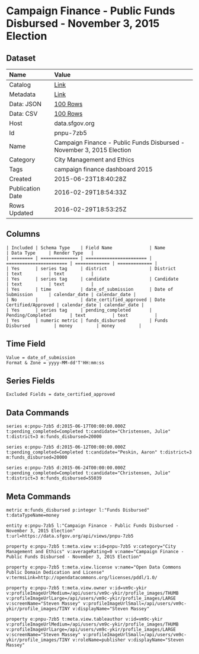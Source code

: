 # Campaign Finance - Public Funds Disbursed - November 3, 2015 Election

## Dataset

| Name | Value |
| :--- | :---- |
| Catalog | [Link](https://catalog.data.gov/dataset/campaign-finance-public-funds-disbursed-november-3-2015-election) |
| Metadata | [Link](https://data.sfgov.org/api/views/pnpu-7zb5) |
| Data: JSON | [100 Rows](https://data.sfgov.org/api/views/pnpu-7zb5/rows.json?max_rows=100) |
| Data: CSV | [100 Rows](https://data.sfgov.org/api/views/pnpu-7zb5/rows.csv?max_rows=100) |
| Host | data.sfgov.org |
| Id | pnpu-7zb5 |
| Name | Campaign Finance - Public Funds Disbursed - November 3, 2015 Election |
| Category | City Management and Ethics |
| Tags | campaign finance dashboard 2015 |
| Created | 2015-06-23T18:40:28Z |
| Publication Date | 2016-02-29T18:54:33Z |
| Rows Updated | 2016-02-29T18:53:25Z |

## Columns

```ls
| Included | Schema Type    | Field Name              | Name                    | Data Type     | Render Type   |
| ======== | ============== | ======================= | ======================= | ============= | ============= |
| Yes      | series tag     | district                | District                | text          | text          |
| Yes      | series tag     | candidate               | Candidate               | text          | text          |
| Yes      | time           | date_of_submission      | Date of Submission      | calendar_date | calendar_date |
| No       |                | date_certified_approved | Date Certified/Approved | calendar_date | calendar_date |
| Yes      | series tag     | pending_completed       | Pending/Completed       | text          | text          |
| Yes      | numeric metric | funds_disbursed         | Funds Disbursed         | money         | money         |
```

## Time Field

```ls
Value = date_of_submission
Format & Zone = yyyy-MM-dd'T'HH:mm:ss
```

## Series Fields

```ls
Excluded Fields = date_certified_approved
```

## Data Commands

```ls
series e:pnpu-7zb5 d:2015-06-17T00:00:00.000Z t:pending_completed=Completed t:candidate="Christensen, Julie" t:district=3 m:funds_disbursed=20000

series e:pnpu-7zb5 d:2015-06-12T00:00:00.000Z t:pending_completed=Completed t:candidate="Peskin, Aaron" t:district=3 m:funds_disbursed=20000

series e:pnpu-7zb5 d:2015-06-24T00:00:00.000Z t:pending_completed=Completed t:candidate="Christensen, Julie" t:district=3 m:funds_disbursed=55039
```

## Meta Commands

```ls
metric m:funds_disbursed p:integer l:"Funds Disbursed" t:dataTypeName=money

entity e:pnpu-7zb5 l:"Campaign Finance - Public Funds Disbursed - November 3, 2015 Election" t:url=https://data.sfgov.org/api/views/pnpu-7zb5

property e:pnpu-7zb5 t:meta.view v:id=pnpu-7zb5 v:category="City Management and Ethics" v:averageRating=0 v:name="Campaign Finance - Public Funds Disbursed - November 3, 2015 Election"

property e:pnpu-7zb5 t:meta.view.license v:name="Open Data Commons Public Domain Dedication and License" v:termsLink=http://opendatacommons.org/licenses/pddl/1.0/

property e:pnpu-7zb5 t:meta.view.owner v:id=vm9c-ykir v:profileImageUrlMedium=/api/users/vm9c-ykir/profile_images/THUMB v:profileImageUrlLarge=/api/users/vm9c-ykir/profile_images/LARGE v:screenName="Steven Massey" v:profileImageUrlSmall=/api/users/vm9c-ykir/profile_images/TINY v:displayName="Steven Massey"

property e:pnpu-7zb5 t:meta.view.tableauthor v:id=vm9c-ykir v:profileImageUrlMedium=/api/users/vm9c-ykir/profile_images/THUMB v:profileImageUrlLarge=/api/users/vm9c-ykir/profile_images/LARGE v:screenName="Steven Massey" v:profileImageUrlSmall=/api/users/vm9c-ykir/profile_images/TINY v:roleName=publisher v:displayName="Steven Massey"
```